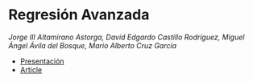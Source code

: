 # Regresión Avanzada

_Jorge III Altamirano Astorga, David Edgardo Castillo Rodríguez, Miguel Ángel Ávila del Bosque, Mario Alberto Cruz García_

* [Presentación](presentation.pdf)
* [Article](main.pdf)
